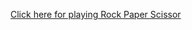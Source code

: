 <a href="https://kar1hik000.github.io/Full-Stack-Projects/Rock%20Papers%20Scissors/index.html">Click here for playing Rock Paper Scissor</a>